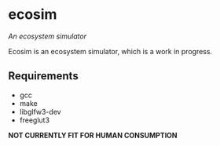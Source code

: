 # ecosim
*An ecosystem simulator*

Ecosim is an ecosystem simulator, which is a work in progress. 
## Requirements
* gcc
* make
* libglfw3-dev
* freeglut3

**NOT CURRENTLY FIT FOR HUMAN CONSUMPTION**
